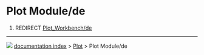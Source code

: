 # Plot Module/de
1.  REDIRECT [Plot_Workbench/de](Plot_Workbench/de.md)



---
![](images/Right_arrow.png) [documentation index](../README.md) > [Plot](Plot_Workbench.md) > Plot Module/de
